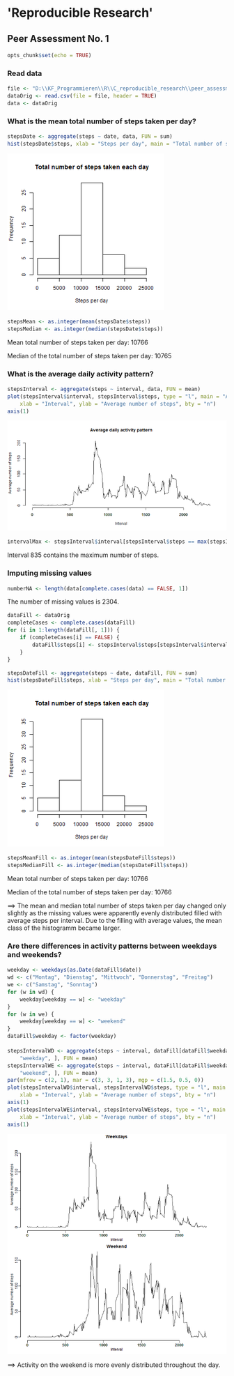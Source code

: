 'Reproducible Research'
=================
Peer Assessment No. 1
-----------------


```r
opts_chunk$set(echo = TRUE)
```


### Read data

```r
file <- "D:\\KF_Programmieren\\R\\C_reproducible_research\\peer_assessment_no1\\activity.csv"
dataOrig <- read.csv(file = file, header = TRUE)
data <- dataOrig
```


### What is the mean total number of steps taken per day?


```r
stepsDate <- aggregate(steps ~ date, data, FUN = sum)
hist(stepsDate$steps, xlab = "Steps per day", main = "Total number of steps taken each day")
```

![plot of chunk steps](figure/steps.png) 

```r
stepsMean <- as.integer(mean(stepsDate$steps))
stepsMedian <- as.integer(median(stepsDate$steps))
```


Mean total number of steps taken per day: 10766 

Median of the total number of steps taken per day: 10765 

### What is the average daily activity pattern?


```r
stepsInterval <- aggregate(steps ~ interval, data, FUN = mean)
plot(stepsInterval$interval, stepsInterval$steps, type = "l", main = "Average daily activity pattern", 
    xlab = "Interval", ylab = "Average number of steps", bty = "n")
axis(1)
```

![plot of chunk activity](figure/activity.png) 

```r
intervalMax <- stepsInterval$interval[stepsInterval$steps == max(stepsInterval$steps)]
```

Interval 835 contains the maximum number of steps.

### Imputing missing values


```r
numberNA <- length(data[complete.cases(data) == FALSE, 1])
```


The number of missing values is 2304.


```r
dataFill <- dataOrig
completeCases <- complete.cases(dataFill)
for (i in 1:length(dataFill[, 1])) {
    if (completeCases[i] == FALSE) {
        dataFill$steps[i] <- stepsInterval$steps[stepsInterval$interval == dataFill$interval[i]]
    }
}
```



```r
stepsDateFill <- aggregate(steps ~ date, dataFill, FUN = sum)
hist(stepsDateFill$steps, xlab = "Steps per day", main = "Total number of steps taken each day")
```

![plot of chunk steps2](figure/steps2.png) 

```r
stepsMeanFill <- as.integer(mean(stepsDateFill$steps))
stepsMedianFill <- as.integer(median(stepsDateFill$steps))
```


Mean total number of steps taken per day: 10766 

Median of the total number of steps taken per day: 10766

==> The mean and median total number of steps taken per day changed only slightly
as the missing values were apparently evenly distributed filled with average steps 
per interval. Due to the filling with average values, the mean class of the 
histogramm became larger.

### Are there differences in activity patterns between weekdays and weekends?


```r
weekday <- weekdays(as.Date(dataFill$date))
wd <- c("Montag", "Dienstag", "Mittwoch", "Donnerstag", "Freitag")
we <- c("Samstag", "Sonntag")
for (w in wd) {
    weekday[weekday == w] <- "weekday"
}
for (w in we) {
    weekday[weekday == w] <- "weekend"
}
dataFill$weekday <- factor(weekday)

stepsIntervalWD <- aggregate(steps ~ interval, dataFill[dataFill$weekday == 
    "weekday", ], FUN = mean)
stepsIntervalWE <- aggregate(steps ~ interval, dataFill[dataFill$weekday == 
    "weekend", ], FUN = mean)
par(mfrow = c(2, 1), mar = c(3, 3, 1, 3), mgp = c(1.5, 0.5, 0))
plot(stepsIntervalWD$interval, stepsIntervalWD$steps, type = "l", main = "Weekdays", 
    xlab = "Interval", ylab = "Average number of steps", bty = "n")
axis(1)
plot(stepsIntervalWE$interval, stepsIntervalWE$steps, type = "l", main = "Weekend", 
    xlab = "Interval", ylab = "Average number of steps", bty = "n")
axis(1)
```

![plot of chunk weekdays](figure/weekdays.png) 


==> Activity on the weekend is more evenly distributed throughout the day.
